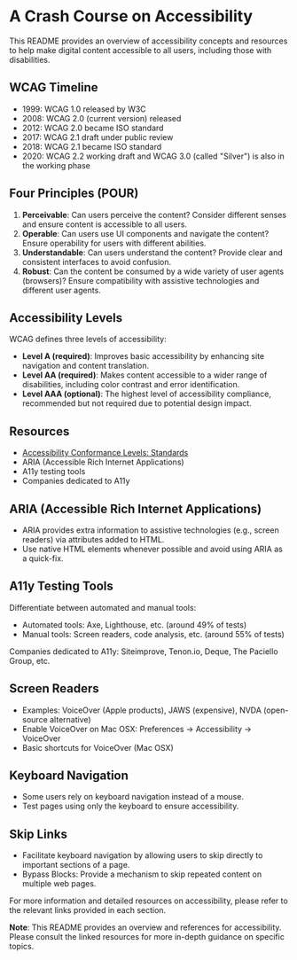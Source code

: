 # A Crash Course on Accessibility

This README provides an overview of accessibility concepts and resources to help make digital content accessible to all users, including those with disabilities.

## WCAG Timeline

- 1999: WCAG 1.0 released by W3C
- 2008: WCAG 2.0 (current version) released
- 2012: WCAG 2.0 became ISO standard
- 2017: WCAG 2.1 draft under public review
- 2018: WCAG 2.1 became ISO standard
- 2020: WCAG 2.2 working draft and WCAG 3.0 (called "Silver") is also in the working phase

## Four Principles (POUR)

1. **Perceivable**: Can users perceive the content? Consider different senses and ensure content is accessible to all users.
2. **Operable**: Can users use UI components and navigate the content? Ensure operability for users with different abilities.
3. **Understandable**: Can users understand the content? Provide clear and consistent interfaces to avoid confusion.
4. **Robust**: Can the content be consumed by a wide variety of user agents (browsers)? Ensure compatibility with assistive technologies and different user agents.

## Accessibility Levels

WCAG defines three levels of accessibility:

- **Level A (required)**: Improves basic accessibility by enhancing site navigation and content translation.
- **Level AA (required)**: Makes content accessible to a wider range of disabilities, including color contrast and error identification.
- **Level AAA (optional)**: The highest level of accessibility compliance, recommended but not required due to potential design impact.

## Resources

- [Accessibility Conformance Levels: Standards](https://www.w3.org/WAI/WCAG21/quickref/?currentsidebar=%23col_overview&levels=a%2Caa%2Caaa)
- ARIA (Accessible Rich Internet Applications)
- A11y testing tools
- Companies dedicated to A11y

## ARIA (Accessible Rich Internet Applications)

- ARIA provides extra information to assistive technologies (e.g., screen readers) via attributes added to HTML.
- Use native HTML elements whenever possible and avoid using ARIA as a quick-fix.

## A11y Testing Tools

Differentiate between automated and manual tools:

- Automated tools: Axe, Lighthouse, etc. (around 49% of tests)
- Manual tools: Screen readers, code analysis, etc. (around 55% of tests)

Companies dedicated to A11y: Siteimprove, Tenon.io, Deque, The Paciello Group, etc.

## Screen Readers

- Examples: VoiceOver (Apple products), JAWS (expensive), NVDA (open-source alternative)
- Enable VoiceOver on Mac OSX: Preferences -> Accessibility -> VoiceOver
- Basic shortcuts for VoiceOver (Mac OSX)

## Keyboard Navigation

- Some users rely on keyboard navigation instead of a mouse.
- Test pages using only the keyboard to ensure accessibility.

## Skip Links

- Facilitate keyboard navigation by allowing users to skip directly to important sections of a page.
- Bypass Blocks: Provide a mechanism to skip repeated content on multiple web pages.

For more information and detailed resources on accessibility, please refer to the relevant links provided in each section.

**Note**: This README provides an overview and references for accessibility. Please consult the linked resources for more in-depth guidance on specific topics.

